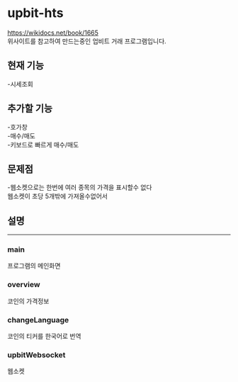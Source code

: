# upbit-hts

https://wikidocs.net/book/1665   
위사이트를 참고하여 만드는중인 업비트 거래 프로그램입니다.   

## 현재 기능   
-시세조회   

## 추가할 기능   
-호가창   
-매수/매도   
-키보드로 빠르게 매수/매도   

## 문제점   
-웹소켓으로는 한번에 여러 종목의 가격을 표시할수 없다   
웹소켓이 초당 5개밖에 가져올수없어서   

## 설명
----------------------------------------
### main
프로그램의 메인화면   

### overview
코인의 가격정보   

### changeLanguage
코인의 티커를 한국어로 번역   

### upbitWebsocket
웹소켓   
